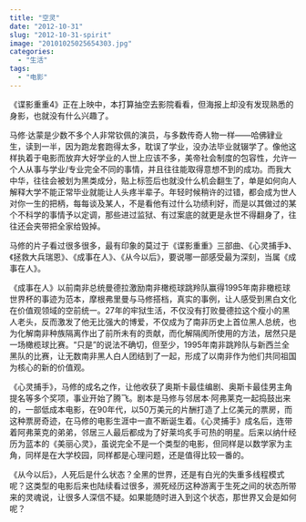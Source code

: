 ```yaml
---
title: "空灵"
date: "2012-10-31"
slug: "2012-10-31-spirit"
image: "20101025025654303.jpg"
categories: 
  - "生活"
tags: 
  - "电影"
---
```


《谍影重重4》正在上映中，本打算抽空去影院看看，但海报上却没有发现熟悉的身影，也就没有什么兴趣了。

马修·达蒙是少数不多个人非常钦佩的演员，与多数传奇人物一样——哈佛肄业生，读到一半，因为跑龙套跑得太多，耽误了学业，没办法毕业就辍学了。像他这样执着于电影而放弃大好学业的人世上应该不多，美帝社会制度的包容性，允许一个人从事与学业/专业完全不同的事情，并且往往能取得意想不到的成功。而我大中华，往往会被划为黑类成分，贴上标签后也就没什么机会翻生了，单是如何向人解释大学不能正常毕业就能让人头疼半辈子。年轻时候稍许的过错，都会成为世人对你一生的把柄，每每谈及某人，不是看他有过什么功绩利好，而是以其做过的某个不科学的事情予以定调，那些进过监狱、有过案底的就更是永世不得翻身了，往往还会夹带把全家给毁掉。

马修的片子看过很多很多，最有印象的莫过于《谍影重重》三部曲、《心灵捕手》、《拯救大兵瑞恩》、《成事在人》、《从今以后》，要说哪一部感受最为深刻，当属《成事在人》。

《成事在人》以前南非总统曼德拉激励南非橄榄球跳羚队赢得1995年南非橄榄球世界杯的事迹为范本，摩根弗里曼与马修搭档，真实的事例，让人感受到黑白文化在价值观领域的空前统一。27年的牢狱生活，不仅没有打败曼德拉这个瘦小的黑人老头，反而激发了他无比强大的博爱，不仅成为了南非历史上首位黑人总统，也为化解南非种族隔离作出了前所未有的贡献，而化解隔阂所使用的方法，居然只是一场橄榄球比赛。“只是”的说法不确切，但至少，1995年南非跳羚队与新西兰全黑队的比赛，让无数南非黑人白人团结到了一起，形成了以南非作为他们共同祖国为核心的新的价值观。

《心灵捕手》，马修的成名之作，让他收获了奥斯卡最佳编剧、奥斯卡最佳男主角提名等多个奖项，事业开始了腾飞。剧本是马修与邻居本·阿弗莱克一起捣鼓出来的，一部低成本电影，在90年代，以50万美元的片酬打造了上亿美元的票房，而这种票房奇迹，在马修的电影生涯中一直不断诞生着。《心灵捕手》成名后，连带着阿弗莱克的弟弟，邻居三人最后都成为了好莱坞炙手可热的明星。后来以纳什经历为蓝本的《美丽心灵》，虽说完全不是一个类型的电影，但同样是以数学家为主角，同样是在大学校园，同样都是心理问题，还是值得比较一番的。

《从今以后》，人死后是什么状态？全黑的世界，还是有白光的失重多线程模式呢？这类型的电影后来也陆续看过很多，濒死经历这种游离于生死之间的状态所带来的灵魂说，让很多人深信不疑。如果能随时进入到这个状态，那世界又会是如何呢？
